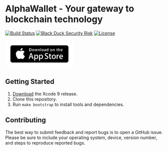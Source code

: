 # AlphaWallet - Your gateway to blockchain technology

[![Build Status](https://travis-ci.com/James-Sangalli/alpha-wallet-ios.svg?token=J2hT1s5bGKT1npuPugWb&branch=master)](https://travis-ci.com/James-Sangalli/alpha-wallet-ios.svg?token=J2hT1s5bGKT1npuPugWb&branch=master)
[![Black Duck Security Risk](https://copilot.blackducksoftware.com/github/repos/TrustWallet/trust-wallet-ios/branches/master/badge-risk.svg)](https://copilot.blackducksoftware.com/github/repos/TrustWallet/trust-wallet-ios/branches/master)
[![License](https://img.shields.io/badge/license-GPL3-green.svg?style=flat)](https://github.com/fastlane/fastlane/blob/master/LICENSE)

[<img src=resources/app-store-badge.png height="88">](https://itunes.apple.com/us/app/alphawallet/id1358230430?ls=1&mt=8)

## Getting Started

1. [Download](https://developer.apple.com/xcode/download/) the Xcode 9 release.
1. Clone this repository.
1. Run `make bootstrap` to install tools and dependencies.

## Contributing

The best way to submit feedback and report bugs is to open a GitHub issue.
Please be sure to include your operating system, device, version number, and
steps to reproduce reported bugs. 
